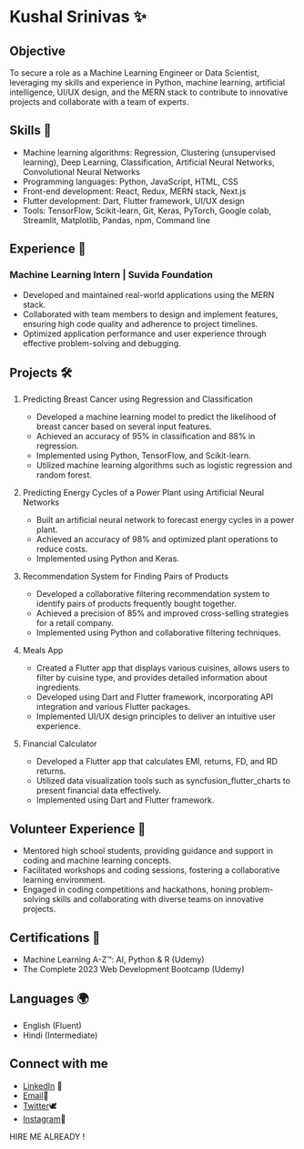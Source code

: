 # Kushal Srinivas ✨

## Objective
To secure a role as a Machine Learning Engineer or Data Scientist, leveraging my skills and experience in Python, machine learning, artificial intelligence, UI/UX design, and the MERN stack to contribute to innovative projects and collaborate with a team of experts.

## Skills 🚀
- Machine learning algorithms: Regression, Clustering (unsupervised learning), Deep Learning, Classification, Artificial Neural Networks, Convolutional Neural Networks
- Programming languages: Python, JavaScript, HTML, CSS
- Front-end development: React, Redux, MERN stack, Next.js
- Flutter development: Dart, Flutter framework, UI/UX design
- Tools: TensorFlow, Scikit-learn, Git, Keras, PyTorch, Google colab, Streamlit, Matplotlib, Pandas, npm, Command line

## Experience 💼
### Machine Learning Intern | Suvida Foundation
- Developed and maintained real-world applications using the MERN stack.
- Collaborated with team members to design and implement features, ensuring high code quality and adherence to project timelines.
- Optimized application performance and user experience through effective problem-solving and debugging.

## Projects 🛠️
1. Predicting Breast Cancer using Regression and Classification
   - Developed a machine learning model to predict the likelihood of breast cancer based on several input features.
   - Achieved an accuracy of 95% in classification and 88% in regression.
   - Implemented using Python, TensorFlow, and Scikit-learn.
   - Utilized machine learning algorithms such as logistic regression and random forest.

2. Predicting Energy Cycles of a Power Plant using Artificial Neural Networks
   - Built an artificial neural network to forecast energy cycles in a power plant.
   - Achieved an accuracy of 98% and optimized plant operations to reduce costs.
   - Implemented using Python and Keras.

3. Recommendation System for Finding Pairs of Products
   - Developed a collaborative filtering recommendation system to identify pairs of products frequently bought together.
   - Achieved a precision of 85% and improved cross-selling strategies for a retail company.
   - Implemented using Python and collaborative filtering techniques.

4. Meals App
   - Created a Flutter app that displays various cuisines, allows users to filter by cuisine type, and provides detailed information about ingredients.
   - Developed using Dart and Flutter framework, incorporating API integration and various Flutter packages.
   - Implemented UI/UX design principles to deliver an intuitive user experience.

5. Financial Calculator
   - Developed a Flutter app that calculates EMI, returns, FD, and RD returns.
   - Utilized data visualization tools such as syncfusion_flutter_charts to present financial data effectively.
   - Implemented using Dart and Flutter framework.

## Volunteer Experience 🤝
- Mentored high school students, providing guidance and support in coding and machine learning concepts.
- Facilitated workshops and coding sessions, fostering a collaborative learning environment.
- Engaged in coding competitions and hackathons, honing problem-solving skills and collaborating with diverse teams on innovative projects.

## Certifications 📜
- Machine Learning A-Z™: AI, Python & R (Udemy)
- The Complete 2023 Web Development Bootcamp (Udemy)

## Languages 🌍
- English (Fluent)
- Hindi (Intermediate)

## Connect with me
- [LinkedIn](https://www.linkedin.com/in/kushal-s075/) 📎
- [Email](kushal.s.2005@email.com)📧 
- [Twitter](https://twitter.com/Kushalsrinivasn)🕊️
- [Instagram](https://www.instagram.com/onemorekushal/)📸

HIRE ME ALREADY !
